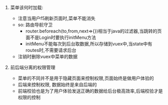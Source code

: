 1. 菜单该何时加载:
    * 注意当用户f5刷新页面时,菜单不能消失
    * so: 路由导航守卫
        * router.beforeach(to,from,next=>{})相当于java的过滤器,当跳转的页面不是Login时要执行initMenu方法
        * initMenu不能每次到后台取数据,所以存储到vuex中,当state中有routes时,不需要请求后台
    * 注销时删除vuex中菜单的数据
    
2. 前后端分离的权限管理
    * 菜单的不同并不是用于隐藏页面来控制权限,页面始终是做用户体验的
    * 后端来控制权限, 数据始终是来自后端的
    * 前端校验也是为了用户体验发送正确的数据给后台极高效率,后端校验才是权限的控制
